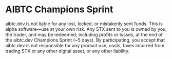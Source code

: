 # AIBTC Champions Sprint

aibtc.dev is not liable for any lost, locked, or mistakenly sent funds. This is alpha software—use at your own risk. Any STX sent to you is owned by you, the trader, and may be redeemed, including profits or losses, at the end of the aibtc.dev Champions Sprint (~5 days). By participating, you accept that aibtc.dev is not responsible for any product use, costs, taxes incurred from trading STX or any other digital asset, or any other liability.
